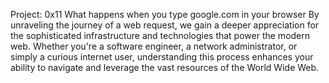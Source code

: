 Project: 0x11 What happens when you type google.com in your browser
By unraveling the journey of a web request,
we gain a deeper appreciation for the sophisticated infrastructure
and technologies that power the modern web.
Whether you're a software engineer, a network administrator,
or simply a curious internet user, understanding this process enhances your
ability to navigate and leverage the vast resources of the World Wide Web.
